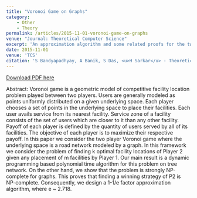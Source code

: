 ```yaml
---
title: "Voronoi Game on Graphs"
category: 
    - Other
    - Theory
permalink: /articles/2015-11-01-voronoi-game-on-graphs
venue: "Journal: Theoretical Computer Science"
excerpt: 'An approximation algorithm and some related proofs for the two player game in facility location problems. Voronoi game is a geometric model of competitive facility location problem played between two players.' 
date: 2015-11-01
venue: 'TCS'
citation: 'S Bandyapadhyay, A Banik, S Das, <u>H Sarkar</u> - Theoretical Computer Science, 2015 (authors alphabetical order)'
---
```


<a href='https://arxiv.org/pdf/1407.8474.pdf'>Download PDF here</a>

Abstract: Voronoi game is a geometric model of competitive facility location problem played between two players. Users are generally modeled as points uniformly distributed on a given underlying space. Each player chooses a set of points in the underlying space to place their facilities. Each user avails service from its nearest facility. Service zone of a facility consists of the set of users which are closer to it than any other facility. Payoff of each player is defined by the quantity of users served by all of its facilities. The objective of each player is to maximize their respective payoff. In this paper we consider the two player Voronoi game where the underlying space is a road network modeled by a graph. In this framework we consider the problem of finding k optimal facility locations of Player 2 given any placement of m facilities by Player 1. Our main result is a dynamic programming based polynomial time algorithm for this problem on tree network. On the other hand, we show that the problem is strongly NP-complete for graphs. This proves that finding a winning strategy of P2 is NP-complete. Consequently, we design a 1-1/e factor approximation algorithm, where e ~ 2.718.
